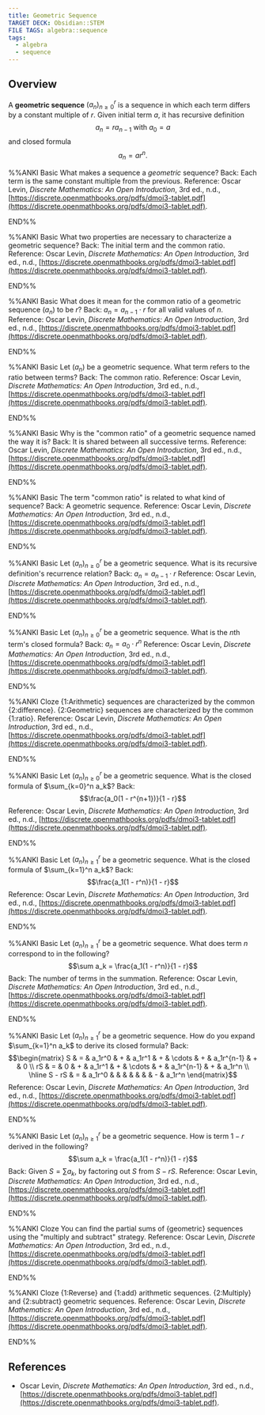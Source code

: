 ```yaml
---
title: Geometric Sequence
TARGET DECK: Obsidian::STEM
FILE TAGS: algebra::sequence
tags:
  - algebra
  - sequence
---
```


## Overview

A **geometric sequence** $(a_n)_{n \geq 0}^r$ is a sequence in which each term differs by a constant multiple of $r$. Given initial term $a$, it has recursive definition $$a_n = ra_{n-1} \text{ with } a_0 = a$$ and closed formula $$a_n = ar^n.$$

%%ANKI
Basic
What makes a sequence a *geometric* sequence?
Back: Each term is the same constant multiple from the previous.
Reference: Oscar Levin, *Discrete Mathematics: An Open Introduction*, 3rd ed., n.d., [https://discrete.openmathbooks.org/pdfs/dmoi3-tablet.pdf](https://discrete.openmathbooks.org/pdfs/dmoi3-tablet.pdf).
<!--ID: 1709664600144-->
END%%

%%ANKI
Basic
What two properties are necessary to characterize a geometric sequence?
Back: The initial term and the common ratio.
Reference: Oscar Levin, *Discrete Mathematics: An Open Introduction*, 3rd ed., n.d., [https://discrete.openmathbooks.org/pdfs/dmoi3-tablet.pdf](https://discrete.openmathbooks.org/pdfs/dmoi3-tablet.pdf).
<!--ID: 1709664600147-->
END%%

%%ANKI
Basic
What does it mean for the common ratio of a geometric sequence $(a_n)$ to be $r$?
Back: $a_n = a_{n-1} \cdot r$ for all valid values of $n$.
Reference: Oscar Levin, *Discrete Mathematics: An Open Introduction*, 3rd ed., n.d., [https://discrete.openmathbooks.org/pdfs/dmoi3-tablet.pdf](https://discrete.openmathbooks.org/pdfs/dmoi3-tablet.pdf).
<!--ID: 1709664600149-->
END%%

%%ANKI
Basic
Let $(a_n)$ be a geometric sequence. What term refers to the ratio between terms?
Back: The common ratio.
Reference: Oscar Levin, *Discrete Mathematics: An Open Introduction*, 3rd ed., n.d., [https://discrete.openmathbooks.org/pdfs/dmoi3-tablet.pdf](https://discrete.openmathbooks.org/pdfs/dmoi3-tablet.pdf).
<!--ID: 1709664600151-->
END%%

%%ANKI
Basic
Why is the "common ratio" of a geometric sequence named the way it is?
Back: It is shared between all successive terms.
Reference: Oscar Levin, *Discrete Mathematics: An Open Introduction*, 3rd ed., n.d., [https://discrete.openmathbooks.org/pdfs/dmoi3-tablet.pdf](https://discrete.openmathbooks.org/pdfs/dmoi3-tablet.pdf).
<!--ID: 1709664600152-->
END%%

%%ANKI
Basic
The term "common ratio" is related to what kind of sequence?
Back: A geometric sequence.
Reference: Oscar Levin, *Discrete Mathematics: An Open Introduction*, 3rd ed., n.d., [https://discrete.openmathbooks.org/pdfs/dmoi3-tablet.pdf](https://discrete.openmathbooks.org/pdfs/dmoi3-tablet.pdf).
<!--ID: 1709664600153-->
END%%

%%ANKI
Basic
Let $(a_n)_{n \geq 0}^r$ be a geometric sequence. What is its recursive definition's recurrence relation?
Back: $a_n = a_{n-1} \cdot r$
Reference: Oscar Levin, *Discrete Mathematics: An Open Introduction*, 3rd ed., n.d., [https://discrete.openmathbooks.org/pdfs/dmoi3-tablet.pdf](https://discrete.openmathbooks.org/pdfs/dmoi3-tablet.pdf).
<!--ID: 1709664600155-->
END%%

%%ANKI
Basic
Let $(a_n)_{n \geq 0}^r$ be a geometric sequence. What is the $n$th term's closed formula?
Back: $a_n = a_0 \cdot r^n$
Reference: Oscar Levin, *Discrete Mathematics: An Open Introduction*, 3rd ed., n.d., [https://discrete.openmathbooks.org/pdfs/dmoi3-tablet.pdf](https://discrete.openmathbooks.org/pdfs/dmoi3-tablet.pdf).
<!--ID: 1709664600156-->
END%%

%%ANKI
Cloze
{1:Arithmetic} sequences are characterized by the common {2:difference}. {2:Geometric} sequences are characterized by the common {1:ratio}.
Reference: Oscar Levin, *Discrete Mathematics: An Open Introduction*, 3rd ed., n.d., [https://discrete.openmathbooks.org/pdfs/dmoi3-tablet.pdf](https://discrete.openmathbooks.org/pdfs/dmoi3-tablet.pdf).
<!--ID: 1709664600158-->
END%%

%%ANKI
Basic
Let $(a_n)_{n \geq 0}^r$ be a geometric sequence. What is the closed formula of $\sum_{k=0}^n a_k$?
Back: $$\frac{a_0(1 - r^{n+1})}{1 - r}$$
Reference: Oscar Levin, *Discrete Mathematics: An Open Introduction*, 3rd ed., n.d., [https://discrete.openmathbooks.org/pdfs/dmoi3-tablet.pdf](https://discrete.openmathbooks.org/pdfs/dmoi3-tablet.pdf).
<!--ID: 1709666305433-->
END%%

%%ANKI
Basic
Let $(a_n)_{n \geq 1}^r$ be a geometric sequence. What is the closed formula of $\sum_{k=1}^n a_k$?
Back: $$\frac{a_1(1 - r^n)}{1 - r}$$
Reference: Oscar Levin, *Discrete Mathematics: An Open Introduction*, 3rd ed., n.d., [https://discrete.openmathbooks.org/pdfs/dmoi3-tablet.pdf](https://discrete.openmathbooks.org/pdfs/dmoi3-tablet.pdf).
<!--ID: 1709666305436-->
END%%

%%ANKI
Basic
Let $(a_n)_{n \geq 1}^r$ be a geometric sequence. What does term $n$ correspond to in the following? $$\sum a_k = \frac{a_1(1 - r^n)}{1 - r}$$
Back: The number of terms in the summation.
Reference: Oscar Levin, *Discrete Mathematics: An Open Introduction*, 3rd ed., n.d., [https://discrete.openmathbooks.org/pdfs/dmoi3-tablet.pdf](https://discrete.openmathbooks.org/pdfs/dmoi3-tablet.pdf).
<!--ID: 1709666305438-->
END%%

%%ANKI
Basic
Let $(a_n)_{n \geq 1}^r$ be a geometric sequence. How do you expand $\sum_{k=1}^n a_k$ to derive its closed formula?
Back:
$$\begin{matrix}
S & = & a_1r^0 & + & a_1r^1 & + & \cdots & + & a_1r^{n-1} & + & 0 \\
rS & = & 0 & + & a_1r^1 & + & \cdots & + & a_1r^{n-1} & + & a_1r^n \\
\hline
S - rS & = & a_1r^0 & & & & & & & - & a_1r^n 
\end{matrix}$$
Reference: Oscar Levin, *Discrete Mathematics: An Open Introduction*, 3rd ed., n.d., [https://discrete.openmathbooks.org/pdfs/dmoi3-tablet.pdf](https://discrete.openmathbooks.org/pdfs/dmoi3-tablet.pdf).
<!--ID: 1709666305441-->
END%%

%%ANKI
Basic
Let $(a_n)_{n \geq 1}^r$ be a geometric sequence. How is term $1 - r$ derived in the following? $$\sum a_k = \frac{a_1(1 - r^n)}{1 - r}$$
Back: Given $S = \sum a_k$, by factoring out $S$ from $S - rS$.
Reference: Oscar Levin, *Discrete Mathematics: An Open Introduction*, 3rd ed., n.d., [https://discrete.openmathbooks.org/pdfs/dmoi3-tablet.pdf](https://discrete.openmathbooks.org/pdfs/dmoi3-tablet.pdf).
<!--ID: 1709666356524-->
END%%

%%ANKI
Cloze
You can find the partial sums of {geometric} sequences using the "multiply and subtract" strategy.
Reference: Oscar Levin, *Discrete Mathematics: An Open Introduction*, 3rd ed., n.d., [https://discrete.openmathbooks.org/pdfs/dmoi3-tablet.pdf](https://discrete.openmathbooks.org/pdfs/dmoi3-tablet.pdf).
<!--ID: 1709666305444-->
END%%

%%ANKI
Cloze
{1:Reverse} and {1:add} arithmetic sequences. {2:Multiply} and {2:subtract} geometric sequences.
Reference: Oscar Levin, *Discrete Mathematics: An Open Introduction*, 3rd ed., n.d., [https://discrete.openmathbooks.org/pdfs/dmoi3-tablet.pdf](https://discrete.openmathbooks.org/pdfs/dmoi3-tablet.pdf).
<!--ID: 1709666305447-->
END%%

## References

* Oscar Levin, *Discrete Mathematics: An Open Introduction*, 3rd ed., n.d., [https://discrete.openmathbooks.org/pdfs/dmoi3-tablet.pdf](https://discrete.openmathbooks.org/pdfs/dmoi3-tablet.pdf).